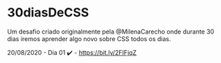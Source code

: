 # 30diasDeCSS
Um desafio criado originalmente pela @MilenaCarecho onde durante 30 dias iremos aprender algo novo sobre CSS todos os dias.

20/08/2020 - Dia 01 :heavy_check_mark: - https://bit.ly/2FIFjqZ
